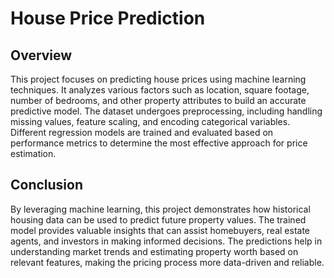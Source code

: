 # House Price Prediction  

## Overview  
This project focuses on predicting house prices using machine learning techniques. It analyzes various factors such as location, square footage, number of bedrooms, and other property attributes to build an accurate predictive model. The dataset undergoes preprocessing, including handling missing values, feature scaling, and encoding categorical variables. Different regression models are trained and evaluated based on performance metrics to determine the most effective approach for price estimation.  

## Conclusion  
By leveraging machine learning, this project demonstrates how historical housing data can be used to predict future property values. The trained model provides valuable insights that can assist homebuyers, real estate agents, and investors in making informed decisions. The predictions help in understanding market trends and estimating property worth based on relevant features, making the pricing process more data-driven and reliable.  
